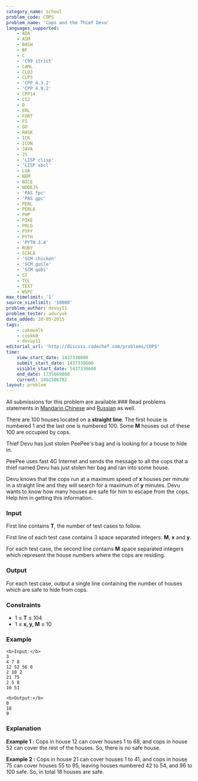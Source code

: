 ```yaml
---
category_name: school
problem_code: COPS
problem_name: 'Cops and the Thief Devu'
languages_supported:
    - ADA
    - ASM
    - BASH
    - BF
    - C
    - 'C99 strict'
    - CAML
    - CLOJ
    - CLPS
    - 'CPP 4.3.2'
    - 'CPP 4.9.2'
    - CPP14
    - CS2
    - D
    - ERL
    - FORT
    - FS
    - GO
    - HASK
    - ICK
    - ICON
    - JAVA
    - JS
    - 'LISP clisp'
    - 'LISP sbcl'
    - LUA
    - NEM
    - NICE
    - NODEJS
    - 'PAS fpc'
    - 'PAS gpc'
    - PERL
    - PERL6
    - PHP
    - PIKE
    - PRLG
    - PYPY
    - PYTH
    - 'PYTH 3.4'
    - RUBY
    - SCALA
    - 'SCM chicken'
    - 'SCM guile'
    - 'SCM qobi'
    - ST
    - TCL
    - TEXT
    - WSPC
max_timelimit: '1'
source_sizelimit: '50000'
problem_author: devuy11
problem_tester: adurysk
date_added: 20-05-2015
tags:
    - cakewalk
    - cook60
    - devuy11
editorial_url: 'http://discuss.codechef.com/problems/COPS'
time:
    view_start_date: 1437330600
    submit_start_date: 1437330600
    visible_start_date: 1437330600
    end_date: 1735669800
    current: 1492506782
layout: problem
---
```

All submissions for this problem are available.###  Read problems statements in [Mandarin Chinese](http://www.codechef.com/download/translated/COOK60/mandarin/COPS.pdf) and [Russian](http://www.codechef.com/download/translated/COOK60/russian/COPS.pdf) as well.

There are 100 houses located on a **straight line**. The first house is numbered 1 and the last one is numbered 100. Some **M** houses out of these 100 are occupied by cops.

Thief Devu has just stolen PeePee's bag and is looking for a house to hide in.

PeePee uses fast 4G Internet and sends the message to all the cops that a thief named Devu has just stolen her bag and ran into some house.

Devu knows that the cops run at a maximum speed of **x** houses per minute in a straight line and they will search for a maximum of **y** minutes. Devu wants to know how many houses are safe for him to escape from the cops. Help him in getting this information.

### Input

First line contains **T**, the number of test cases to follow.

First line of each test case contains 3 space separated integers: **M**, **x** and **y**.

For each test case, the second line contains **M** space separated integers which represent the house numbers where the cops are residing.

### Output

For each test case, output a single line containing the number of houses which are safe to hide from cops.

### Constraints

- 1 ≤ **T** ≤ 104
- 1 ≤ **x, y, M** ≤ 10

### Example

```
<b>Input:</b>
3
4 7 8
12 52 56 8
2 10 2
21 75
2 5 8
10 51

<b>Output:</b>
0
18
9

```
### Explanation

**Example 1 :** Cops in house 12 can cover houses 1 to 68, and cops in house 52 can cover the rest of the houses. So, there is no safe house.

**Example 2 :** Cops in house 21 can cover houses 1 to 41, and cops in house 75 can cover houses 55 to 95, leaving houses numbered 42 to 54, and 96 to 100 safe. So, in total 18 houses are safe.